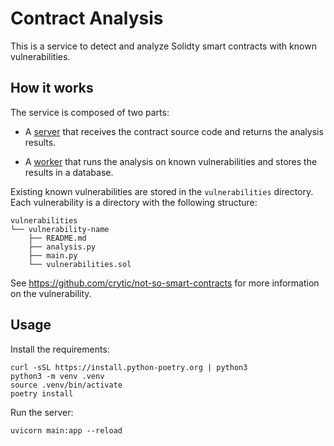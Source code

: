# Contract Analysis

This is a service to detect and analyze Solidty smart contracts with known vulnerabilities.

## How it works

The service is composed of two parts:

- A [server](main.py) that receives the contract source code and returns the analysis results.

- A [worker](analysis.py) that runs the analysis on known vulnerabilities and stores the results in a database.


Existing known vulnerabilities are stored in the `vulnerabilities` directory. Each vulnerability is a directory with the following structure:

```
vulnerabilities
└── vulnerability-name
    ├── README.md
    ├── analysis.py
    ├── main.py
    └── vulnerabilities.sol
```

See https://github.com/crytic/not-so-smart-contracts for more information on the vulnerability.

## Usage

Install the requirements:

```
curl -sSL https://install.python-poetry.org | python3
python3 -m venv .venv
source .venv/bin/activate
poetry install
```

Run the server:

```
uvicorn main:app --reload
```
